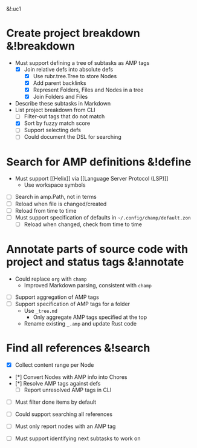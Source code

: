 &!:uc1

# Create project breakdown &!breakdown
- Must support defining a tree of subtasks as AMP tags
	- [x] Join relative defs into absolute defs
		- [x] Use rubr.tree.Tree to store Nodes
		- [x] Add parent backlinks
		- [x] Represent Folders, Files and Nodes in a tree
		- [x] Join Folders and Files
- Describe these subtasks in Markdown
- List project breakdown from CLI
	- [ ] Filter-out tags that do not match
	- [x] Sort by fuzzy match score
	- [ ] Support selecting defs
	- [ ] Could document the DSL for searching

# Search for AMP definitions &!define
- Must support [[Helix]] via [[Language Server Protocol (LSP)]]
	- Use workspace symbols
- [ ] Search in amp.Path, not in terms
- [ ] Reload when file is changed/created
- [ ] Reload from time to time
- [ ] Must support specification of defaults in `~/.config/champ/default.zon`
	- [ ] Reload when changed, check from time to time

# Annotate parts of source code with project and status tags &!annotate
- Could replace `org` with `champ`
	- Improved Markdown parsing, consistent with `champ`
- [ ] Support aggregation of AMP tags
- [ ] Support specification of AMP tags for a folder
	- Use `_tree.md`
		- Only aggregate AMP tags specified at the top
	- Rename existing `_.amp` and update Rust code

# Find all references &!search
- [x] Collect content range per Node
- [*] Convert Nodes with AMP info into Chores
- [*] Resolve AMP tags against defs
	- [ ] Report unresolved AMP tags in CLI
- [ ] Must filter done items by default
- [ ] Could support searching all references
- [ ] Must only report nodes with an AMP tag
- [ ] Must support identifying next subtasks to work on


